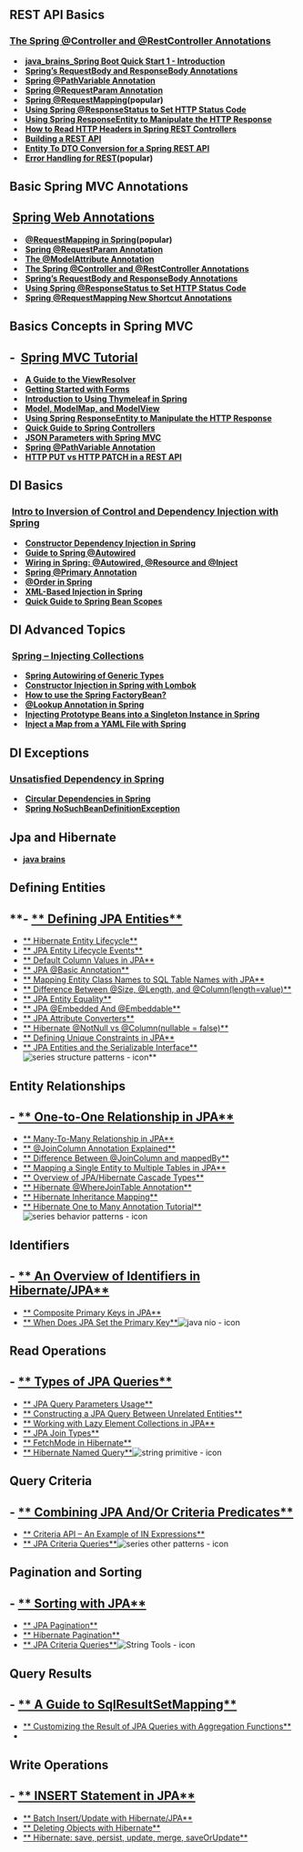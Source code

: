 ## REST API Basics
### **[The Spring @Controller and @RestController Annotations](https://www.baeldung.com/spring-controller-vs-restcontroller)**
  -  **[java_brains_Spring Boot Quick Start 1 - Introduction](https://www.youtube.com/watch?v=msXL2oDexqw&list=PLqq-6Pq4lTTbx8p2oCgcAQGQyqN8XeA1x)**
  -  **[Spring’s RequestBody and ResponseBody Annotations](https://www.baeldung.com/spring-request-response-body)**
  -  **[Spring @PathVariable Annotation](https://www.baeldung.com/spring-pathvariable)**
  -  **[Spring @RequestParam Annotation](https://www.baeldung.com/spring-request-param)**
  -  **[Spring @RequestMapping](https://www.baeldung.com/spring-requestmapping)(popular)**
  -  **[Using Spring @ResponseStatus to Set HTTP Status Code](https://www.baeldung.com/spring-response-status)**
  -  **[Using Spring ResponseEntity to Manipulate the HTTP Response](https://www.baeldung.com/spring-response-entity)**
  -  **[How to Read HTTP Headers in Spring REST Controllers](https://www.baeldung.com/spring-rest-http-headers)**
  -  **[Building a REST API](https://www.baeldung.com/building-a-restful-web-service-with-spring-and-java-based-configuration)**
  -  **[Entity To DTO Conversion for a Spring REST API](https://www.baeldung.com/entity-to-and-from-dto-for-a-java-spring-application "Exception Handling for REST with Spring 3")**
  -  **[Error Handling for REST](https://www.baeldung.com/exception-handling-for-rest-with-spring "Exception Handling for REST with Spring 3")(popular)**

## Basic Spring MVC Annotations
##  **[Spring Web Annotations](https://www.baeldung.com/spring-mvc-annotations)**
  -  **[@RequestMapping in Spring](https://www.baeldung.com/spring-requestmapping)(popular)**
  -  **[Spring @RequestParam Annotation](https://www.baeldung.com/spring-request-param)**
  -  **[The @ModelAttribute Annotation](https://www.baeldung.com/spring-mvc-and-the-modelattribute-annotation)**
  -  **[The Spring @Controller and @RestController Annotations](https://www.baeldung.com/spring-controller-vs-restcontroller)**
  -  **[Spring’s RequestBody and ResponseBody Annotations](https://www.baeldung.com/spring-request-response-body)**
  -  **[Using Spring @ResponseStatus to Set HTTP Status Code](https://www.baeldung.com/spring-response-status)**
  -  **[Spring @RequestMapping New Shortcut Annotations](https://www.baeldung.com/spring-new-requestmapping-shortcuts)**

## Basics Concepts in Spring MVC
## -  **[Spring MVC Tutorial](https://www.baeldung.com/spring-mvc-tutorial)**
  -  **[A Guide to the ViewResolver](https://www.baeldung.com/spring-mvc-view-resolver-tutorial)**
  -  **[Getting Started with Forms](https://www.baeldung.com/spring-mvc-form-tutorial)**
  -  **[Introduction to Using Thymeleaf in Spring](https://www.baeldung.com/thymeleaf-in-spring-mvc)**
  -  **[Model, ModelMap, and ModelView](https://www.baeldung.com/spring-mvc-model-model-map-model-view)**
  -  **[Using Spring ResponseEntity to Manipulate the HTTP Response](https://www.baeldung.com/spring-response-entity)**
  -  **[Quick Guide to Spring Controllers](https://www.baeldung.com/spring-controllers)**
  -  **[JSON Parameters with Spring MVC](https://www.baeldung.com/spring-mvc-send-json-parameters)**
  -  **[Spring @PathVariable Annotation](https://www.baeldung.com/spring-pathvariable)**
  -  **[HTTP PUT vs HTTP PATCH in a REST API](https://www.baeldung.com/http-put-patch-difference-spring)**

 ## **DI Basics**
###  **[Intro to Inversion of Control and Dependency Injection with Spring](https://www.baeldung.com/inversion-control-and-dependency-injection-in-spring)**
  -  **[Constructor Dependency Injection in Spring](https://www.baeldung.com/constructor-injection-in-spring)**
  -  **[Guide to Spring @Autowired](https://www.baeldung.com/spring-autowire)**
  -  **[Wiring in Spring: @Autowired, @Resource and @Inject](https://www.baeldung.com/spring-annotations-resource-inject-autowire)**
  -  **[Spring @Primary Annotation](https://www.baeldung.com/spring-primary)**
  -  **[@Order in Spring](https://www.baeldung.com/spring-order)**
  -  **[XML-Based Injection in Spring](https://www.baeldung.com/spring-xml-injection)**
  -  **[Quick Guide to Spring Bean Scopes](https://www.baeldung.com/spring-bean-scopes)**

## DI Advanced Topics
###  **[Spring – Injecting Collections](https://www.baeldung.com/spring-injecting-collections)**
  -  **[Spring Autowiring of Generic Types](https://www.baeldung.com/spring-autowire-generics)**
  -  **[Constructor Injection in Spring with Lombok](https://www.baeldung.com/spring-injection-lombok)**
  -  **[How to use the Spring FactoryBean?](https://www.baeldung.com/spring-factorybean)**
  -  **[@Lookup Annotation in Spring](https://www.baeldung.com/spring-lookup)**
  -  **[Injecting Prototype Beans into a Singleton Instance in Spring](https://www.baeldung.com/spring-inject-prototype-bean-into-singleton)**
  -  **[Inject a Map from a YAML File with Spring](https://www.baeldung.com/spring-yaml-inject-map)**
 
## DI Exceptions
### **[Unsatisfied Dependency in Spring](https://www.baeldung.com/spring-unsatisfied-dependency)**
  -  **[Circular Dependencies in Spring](https://www.baeldung.com/circular-dependencies-in-spring)**
  -  **[Spring NoSuchBeanDefinitionException](https://www.baeldung.com/spring-nosuchbeandefinitionexception)**

## Jpa and Hibernate
- **[java brains](https://www.javabrains.io/courses/take/jpa-and-hibernate-essentials/lessons/24784916-agenda)**

## Defining Entities
## **- [** Defining JPA Entities**](https://www.baeldung.com/jpa-entities)
  - [** Hibernate Entity Lifecycle**](https://www.baeldung.com/hibernate-entity-lifecycle)
  - [** JPA Entity Lifecycle Events**](https://www.baeldung.com/jpa-entity-lifecycle-events)
  - [** Default Column Values in JPA**](https://www.baeldung.com/jpa-default-column-values)
  - [** JPA @Basic Annotation**](https://www.baeldung.com/jpa-basic-annotation)
  - [** Mapping Entity Class Names to SQL Table Names with JPA**](https://www.baeldung.com/jpa-entity-table-names)
  - [** Difference Between @Size, @Length, and @Column(length=value)**](https://www.baeldung.com/jpa-size-length-column-differences)
  - [** JPA Entity Equality**](https://www.baeldung.com/jpa-entity-equality)
  - [** JPA @Embedded And @Embeddable**](https://www.baeldung.com/jpa-embedded-embeddable)
  - [** JPA Attribute Converters**](https://www.baeldung.com/jpa-attribute-converters)
  - [** Hibernate @NotNull vs @Column(nullable = false)**](https://www.baeldung.com/hibernate-notnull-vs-nullable)
  - [** Defining Unique Constraints in JPA**](https://www.baeldung.com/jpa-unique-constraints)
  - [** JPA Entities and the Serializable Interface**](https://www.baeldung.com/jpa-entities-serializable)![series structure patterns - icon](https://www.baeldung.com/wp-content/uploads/2019/10/icon_series_structure_patterns.png)**
## Entity Relationships
## - [** One-to-One Relationship in JPA**](https://www.baeldung.com/jpa-one-to-one)
  - [** Many-To-Many Relationship in JPA**](https://www.baeldung.com/jpa-many-to-many)
  - [** @JoinColumn Annotation Explained**](https://www.baeldung.com/jpa-join-column)
  - [** Difference Between @JoinColumn and mappedBy**](https://www.baeldung.com/jpa-joincolumn-vs-mappedby)
  - [** Mapping a Single Entity to Multiple Tables in JPA**](https://www.baeldung.com/jpa-mapping-single-entity-to-multiple-tables)
  - [** Overview of JPA/Hibernate Cascade Types**](https://www.baeldung.com/jpa-cascade-types)
  - [** Hibernate @WhereJoinTable Annotation**](https://www.baeldung.com/hibernate-wherejointable)
  - [** Hibernate Inheritance Mapping**](https://www.baeldung.com/hibernate-inheritance)
  - [** Hibernate One to Many Annotation Tutorial**](https://www.baeldung.com/hibernate-one-to-many)![series behavior patterns - icon](https://www.baeldung.com/wp-content/uploads/2019/10/icon_series_behavior_patterns.png)
## Identifiers
## - [** An Overview of Identifiers in Hibernate/JPA**](https://www.baeldung.com/hibernate-identifiers)
  - [** Composite Primary Keys in JPA**](https://www.baeldung.com/jpa-composite-primary-keys)
  - [** When Does JPA Set the Primary Key**](https://www.baeldung.com/jpa-strategies-when-set-primary-key)![java nio - icon](https://www.baeldung.com/wp-content/uploads/2019/05/icon_java_nio.png)
## Read Operations
## - [** Types of JPA Queries**](https://www.baeldung.com/jpa-queries)
  - [** JPA Query Parameters Usage**](https://www.baeldung.com/jpa-query-parameters)
  - [** Constructing a JPA Query Between Unrelated Entities**](https://www.baeldung.com/jpa-query-unrelated-entities)
  - [** Working with Lazy Element Collections in JPA**](https://www.baeldung.com/java-jpa-lazy-collections)
  - [** JPA Join Types**](https://www.baeldung.com/jpa-join-types)
  - [** FetchMode in Hibernate**](https://www.baeldung.com/hibernate-fetchmode)
  - [** Hibernate Named Query**](https://www.baeldung.com/hibernate-named-query)![string primitive - icon](https://www.baeldung.com/wp-content/uploads/2019/05/icon_string_-primitive.png)
## Query Criteria
## - [** Combining JPA And/Or Criteria Predicates**](https://www.baeldung.com/jpa-and-or-criteria-predicates)
  - [** Criteria API – An Example of IN Expressions**](https://www.baeldung.com/jpa-criteria-api-in-expressions)
  - [** JPA Criteria Queries**](https://www.baeldung.com/hibernate-criteria-queries)![series other patterns - icon](https://www.baeldung.com/wp-content/uploads/2019/10/icon_series_other_patterns.png)
## Pagination and Sorting
## - [** Sorting with JPA**](https://www.baeldung.com/jpa-sort)
  - [** JPA Pagination**](https://www.baeldung.com/jpa-pagination)
  - [** Hibernate Pagination**](https://www.baeldung.com/hibernate-pagination)
  - [** JPA Criteria Queries**](https://www.baeldung.com/hibernate-criteria-queries)![String Tools - icon](https://www.baeldung.com/wp-content/uploads/2019/05/icon_string_tools.png)
## Query Results
## - [** A Guide to SqlResultSetMapping**](https://www.baeldung.com/jpa-sql-resultset-mapping)
  - [** Customizing the Result of JPA Queries with Aggregation Functions**](https://www.baeldung.com/jpa-queries-custom-result-with-aggregation-functions)
  -
## Write Operations
## - [** INSERT Statement in JPA**](https://www.baeldung.com/jpa-insert)
  - [** Batch Insert/Update with Hibernate/JPA**](https://www.baeldung.com/jpa-hibernate-batch-insert-update)
  - [** Deleting Objects with Hibernate**](https://www.baeldung.com/delete-with-hibernate)
  - [** Hibernate: save, persist, update, merge, saveOrUpdate**](https://www.baeldung.com/hibernate-save-persist-update-merge-saveorupdate)


